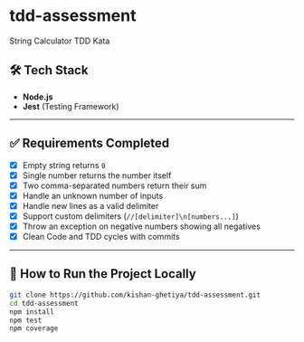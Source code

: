 # tdd-assessment
String Calculator TDD Kata

## 🛠️ Tech Stack
- **Node.js**
- **Jest** (Testing Framework)

---

## ✅ Requirements Completed
- [x] Empty string returns `0`
- [x] Single number returns the number itself
- [x] Two comma-separated numbers return their sum
- [x] Handle an unknown number of inputs
- [x] Handle new lines as a valid delimiter
- [x] Support custom delimiters (`//[delimiter]\n[numbers...]`)
- [x] Throw an exception on negative numbers showing all negatives
- [x] Clean Code and TDD cycles with commits

---

## 🚀 How to Run the Project Locally
```bash
git clone https://github.com/kishan-ghetiya/tdd-assessment.git
cd tdd-assessment
npm install
npm test
npm coverage
